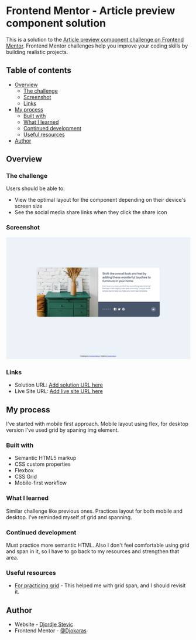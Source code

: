 # Frontend Mentor - Article preview component solution

This is a solution to the [Article preview component challenge on Frontend Mentor](https://www.frontendmentor.io/challenges/article-preview-component-dYBN_pYFT). Frontend Mentor challenges help you improve your coding skills by building realistic projects.

## Table of contents

- [Overview](#overview)
  - [The challenge](#the-challenge)
  - [Screenshot](#screenshot)
  - [Links](#links)
- [My process](#my-process)
  - [Built with](#built-with)
  - [What I learned](#what-i-learned)
  - [Continued development](#continued-development)
  - [Useful resources](#useful-resources)
- [Author](#author)

## Overview

### The challenge

Users should be able to:

- View the optimal layout for the component depending on their device's screen size
- See the social media share links when they click the share icon

### Screenshot

![](./images/Article-preview.png)

### Links

- Solution URL: [Add solution URL here](https://your-solution-url.com)
- Live Site URL: [Add live site URL here](https://your-live-site-url.com)

## My process

I've started with mobile first approach. Mobile layout using flex, for desktop version I've used grid by spaning img element.

### Built with

- Semantic HTML5 markup
- CSS custom properties
- Flexbox
- CSS Grid
- Mobile-first workflow

### What I learned

Similar challenge like previous ones. Practices layout for both mobile and desktop. I've reminded myself of grid and spanning.

### Continued development

Must practice more semantic HTML. Also I don't feel comfortable using grid and span in it, so I have to go back to my resources and strengthen that area.

### Useful resources

- [For practicing grid](https://css-tricks.com/snippets/css/complete-guide-grid/) - This helped me with grid span, and I should revisit it.

## Author

- Website - [Djordje Stevic](https://github.com/Djokaras)
- Frontend Mentor - [@Djokaras](https://www.frontendmentor.io/profile/Djokaras)
